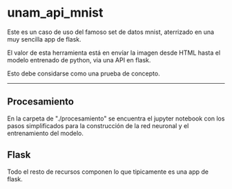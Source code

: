 # unam_api_mnist

Este es un caso de uso del famoso set de datos mnist, aterrizado en una muy sencilla app de flask.

El valor de esta herramienta está en envíar la imagen desde HTML hasta el modelo entrenado de python, via una API en flask. 

Esto debe considarse como una prueba de concepto.

---
## Procesamiento
En la carpeta de "./procesamiento" se encuentra el jupyter notebook con los pasos simplificados para la construcción de la red neuronal y el entrenamiento del modelo. 

## Flask
Todo el resto de recursos componen lo que tipicamente es una app de flask. 